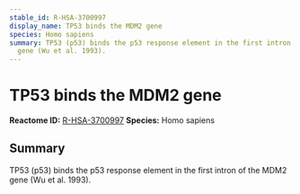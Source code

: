 ```yaml
---
stable_id: R-HSA-3700997
display_name: TP53 binds the MDM2 gene
species: Homo sapiens
summary: TP53 (p53) binds the p53 response element in the first intron of the MDM2
  gene (Wu et al. 1993).
---
```


# TP53 binds the MDM2 gene
**Reactome ID:** [R-HSA-3700997](https://reactome.org/content/detail/R-HSA-3700997)
**Species:** Homo sapiens

## Summary

TP53 (p53) binds the p53 response element in the first intron of the MDM2 gene (Wu et al. 1993).
